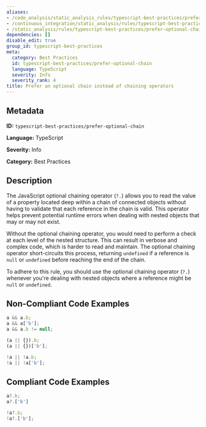 ```yaml
---
aliases:
- /code_analysis/static_analysis_rules/typescript-best-practices/prefer-optional-chain
- /continuous_integration/static_analysis/rules/typescript-best-practices/prefer-optional-chain
- /static_analysis/rules/typescript-best-practices/prefer-optional-chain
dependencies: []
disable_edit: true
group_id: typescript-best-practices
meta:
  category: Best Practices
  id: typescript-best-practices/prefer-optional-chain
  language: TypeScript
  severity: Info
  severity_rank: 4
title: Prefer an optional chain instead of chaining operators
---
```

<!--  SOURCED FROM https://github.com/DataDog/datadog-static-analyzer-rule-docs -->


## Metadata
**ID:** `typescript-best-practices/prefer-optional-chain`

**Language:** TypeScript

**Severity:** Info

**Category:** Best Practices

## Description
The JavaScript optional chaining operator (`?.`) allows you to read the value of a property located deep within a chain of connected objects without having to validate that each reference in the chain is valid. This operator helps prevent potential runtime errors when dealing with nested objects that may or may not exist.

Without the optional chaining operator, you would need to perform a check at each level of the nested structure. This can result in verbose and complex code, which is harder to read and maintain. The optional chaining operator short-circuits this process, returning `undefined` if a reference is `null` or `undefined` before reaching the end of the chain.

To adhere to this rule, you should use the optional chaining operator (`?.`) whenever you're dealing with nested objects where a reference might be `null` or `undefined`.

## Non-Compliant Code Examples
```typescript
a && a.b;
a && a['b'];
a && a.b != null;

(a || {}).b;
(a || {})['b'];

!a || !a.b;
!a || !a['b'];
```

## Compliant Code Examples
```typescript
a?.b;
a?.['b']

!a?.b;
!a?.['b'];
```
